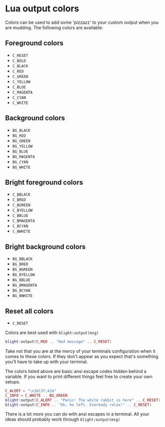 # Lua output colors

Colors can be used to add some 'pizzazz' to your custom output when you are
mudding. The following colors are available:

## Foreground colors

- `C_RESET`
- `C_BOLD`
- `C_BLACK`
- `C_RED`
- `C_GREEN`
- `C_YELLOW`
- `C_BLUE`
- `C_MAGENTA`
- `C_CYAN`
- `C_WHITE`
             
## Background colors

- `BG_BLACK`
- `BG_RED`
- `BG_GREEN`
- `BG_YELLOW`
- `BG_BLUE`
- `BG_MAGENTA`
- `BG_CYAN`
- `BG_WHITE`

## Bright foreground colors
             
- `C_BBLACK`
- `C_BRED`
- `C_BGREEN`
- `C_BYELLOW`
- `C_BBLUE`
- `C_BMAGENTA`
- `C_BCYAN`
- `C_BWHITE`

## Bright background colors
             
- `BG_BBLACK`
- `BG_BRED`
- `BG_BGREEN`
- `BG_BYELLOW`
- `BG_BBLUE`
- `BG_BMAGENTA`
- `BG_BCYAN`
- `BG_BWHITE`

## Reset all colors

- `C_RESET`

Colors are best used with `blight:output(msg)`
```lua
blight:output(C_RED .. "Red message" .. C_RESET)
```

Take not that you are at the mercy of your terminals configuration when it
comes to these colors.  If they don't appear as you expect that's something
you'll have to take up with your terminal.

The colors listed above are basic ansi escape codes hidden behind a variable.
If you want to print different things feel free to create your own setups.

```lua
C_ALERT = "\x1b[37;41m"
C_INFO = C_WHITE .. BG_GREEN
blight:output(C_ALERT .. "Panic! The white rabbit is here" .. C_RESET)
blight:output(C_INFO .. "Ok, he left. Everbody relax!" .. C_RESET)
```

There is a lot more you can do with ansi escapes in a terminal. All your ideas should probably work through `blight:output(msg)`
